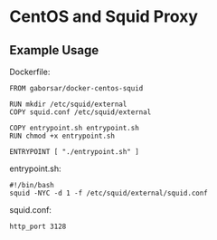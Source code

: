 # CentOS and Squid Proxy

## Example Usage

Dockerfile:

```
FROM gaborsar/docker-centos-squid

RUN mkdir /etc/squid/external
COPY squid.conf /etc/squid/external

COPY entrypoint.sh entrypoint.sh
RUN chmod +x entrypoint.sh

ENTRYPOINT [ "./entrypoint.sh" ]
```

entrypoint.sh:

```
#!/bin/bash
squid -NYC -d 1 -f /etc/squid/external/squid.conf
```

squid.conf:

```
http_port 3128
```
